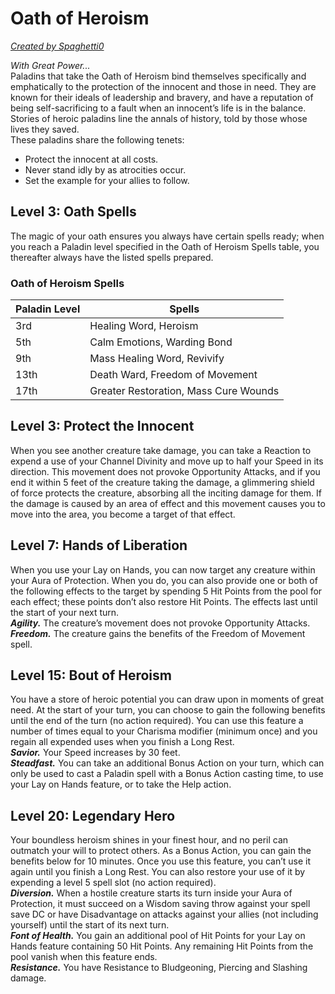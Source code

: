 # Oath of Heroism
[*Created by Spaghetti0*](https://bio.site/spaghetti0)

*With Great Power...*  
Paladins that take the Oath of Heroism bind themselves specifically and emphatically to the protection of the innocent and those in need. They are known for their ideals of leadership and bravery, and have a reputation of being self-sacrificing to a fault when an innocent’s life is in the balance. Stories of heroic paladins line the annals of history, told by those whose lives they saved.  
These paladins share the following tenets:  
- Protect the innocent at all costs.
- Never stand idly by as atrocities occur.
- Set the example for your allies to follow.

## Level 3: Oath Spells
The magic of your oath ensures you always have certain spells ready; when you reach a Paladin level specified in the Oath of Heroism Spells table, you thereafter always have the listed spells prepared.
### Oath of Heroism Spells
| Paladin Level | Spells                                |
|---------------|---------------------------------------|
| 3rd           | Healing Word, Heroism                 |
| 5th           | Calm Emotions, Warding Bond           |
| 9th           | Mass Healing Word, Revivify           |
| 13th          | Death Ward, Freedom of Movement       |
| 17th          | Greater Restoration, Mass Cure Wounds |

## Level 3: Protect the Innocent
When you see another creature take damage, you can take a Reaction to expend a use of your Channel Divinity and move up to half your Speed in its direction. This movement does not provoke Opportunity Attacks, and if you end it within 5 feet of the creature taking the damage, a glimmering shield of force protects the creature, absorbing all the inciting damage for them. If the damage is caused by an area of effect and this movement causes you to move into the area, you become a target of that effect.

## Level 7: Hands of Liberation
When you use your Lay on Hands, you can now target any creature within your Aura of Protection. When you do, you can also provide one or both of the following effects to the target by spending 5 Hit Points from the pool for each effect; these points don’t also restore Hit Points. The effects last until the start of your next turn.  
***Agility.*** The creature’s movement does not provoke Opportunity Attacks.  
***Freedom.*** The creature gains the benefits of the Freedom of Movement spell.

## Level 15: Bout of Heroism
You have a store of heroic potential you can draw upon in moments of great need. At the start of your turn, you can choose to gain the following benefits until the end of the turn (no action required). You can use this feature a number of times equal to your Charisma modifier (minimum once) and you regain all expended uses when you finish a Long Rest.  
***Savior.*** Your Speed increases by 30 feet.  
***Steadfast.*** You can take an additional Bonus Action on your turn, which can only be used to cast a Paladin spell with a Bonus Action casting time, to use your Lay on Hands feature, or to take the Help action.

## Level 20: Legendary Hero
Your boundless heroism shines in your finest hour, and no peril can outmatch your will to protect others. As a Bonus Action, you can gain the benefits below for 10 minutes. Once you use this feature, you can’t use it again until you finish a Long Rest. You can also restore your use of it by expending a level 5 spell slot (no action required).  
***Diversion.*** When a hostile creature starts its turn inside your Aura of Protection, it must succeed on a Wisdom saving throw against your spell save DC or have Disadvantage on attacks against your allies (not including yourself) until the start of its next turn.  
***Font of Health.*** You gain an additional pool of Hit Points for your Lay on Hands feature containing 50 Hit Points. Any remaining Hit Points from the pool vanish when this feature ends.  
***Resistance.*** You have Resistance to Bludgeoning, Piercing and Slashing damage.